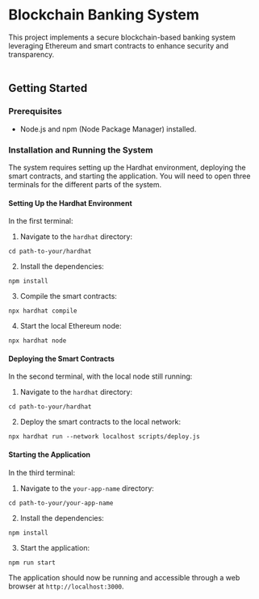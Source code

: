 # Blockchain Banking System

This project implements a secure blockchain-based banking system leveraging Ethereum and smart contracts to enhance security and transparency.
<br>
<br>

## Getting Started

### Prerequisites

- Node.js and npm (Node Package Manager) installed.

### Installation and Running the System

The system requires setting up the Hardhat environment, deploying the smart contracts, and starting the application. You will need to open three terminals for the different parts of the system.

#### Setting Up the Hardhat Environment

In the first terminal:

1. Navigate to the `hardhat` directory:

```
cd path-to-your/hardhat
```

2. Install the dependencies:

```
npm install
```

3. Compile the smart contracts:

```
npx hardhat compile
```

4. Start the local Ethereum node:

```
npx hardhat node
```

#### Deploying the Smart Contracts

In the second terminal, with the local node still running:

1. Navigate to the `hardhat` directory:

```
cd path-to-your/hardhat
```

2. Deploy the smart contracts to the local network:

```
npx hardhat run --network localhost scripts/deploy.js
```

#### Starting the Application

In the third terminal:

1. Navigate to the `your-app-name` directory:

```
cd path-to-your/your-app-name
```

2. Install the dependencies:

```
npm install
```

3. Start the application:

```
npm run start
```

The application should now be running and accessible through a web browser at `http://localhost:3000`.
